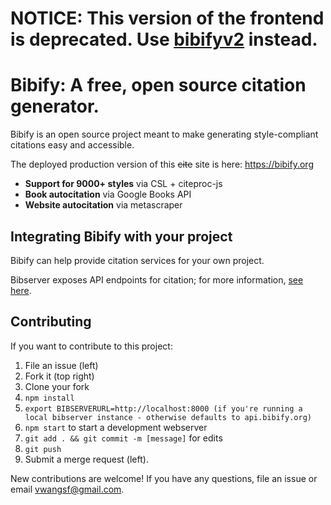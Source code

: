 # NOTICE: This version of the frontend is deprecated. Use [bibifyv2](https://gitlab.com/bibify/bibifyv2) instead.

# Bibify: A free, open source citation generator. #
Bibify is an open source project meant to make generating
style-compliant citations easy and accessible.

The deployed production version of this ~~cite~~ site is here: https://bibify.org

- **Support for 9000+ styles** via CSL + citeproc-js
- **Book autocitation** via Google Books API
- **Website autocitation** via metascraper

## Integrating Bibify with your project ##
Bibify can help provide citation services for your own project.

Bibserver exposes API endpoints for citation; for more information,
[see here](https://gitlab.com/bibify/bibserver/-/wikis/home).

## Contributing ##
If you want to contribute to this project:
1. File an issue (left)
2. Fork it (top right)
3. Clone your fork
4. `npm install`
5. `export BIBSERVERURL=http://localhost:8000 (if you're running a local bibserver instance - otherwise defaults to api.bibify.org)`
6. `npm start` to start a development webserver
7. `git add . && git commit -m [message]` for edits
8. `git push`
9. Submit a merge request (left).

New contributions are welcome! If you have any questions, file an issue or email vwangsf@gmail.com.
